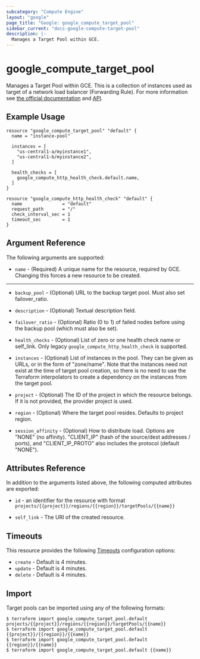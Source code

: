 ```yaml
---
subcategory: "Compute Engine"
layout: "google"
page_title: "Google: google_compute_target_pool"
sidebar_current: "docs-google-compute-target-pool"
description: |-
  Manages a Target Pool within GCE.
---
```


# google\_compute\_target\_pool

Manages a Target Pool within GCE. This is a collection of instances used as
target of a network load balancer (Forwarding Rule). For more information see
[the official
documentation](https://cloud.google.com/compute/docs/load-balancing/network/target-pools)
and [API](https://cloud.google.com/compute/docs/reference/latest/targetPools).


## Example Usage

```hcl
resource "google_compute_target_pool" "default" {
  name = "instance-pool"

  instances = [
    "us-central1-a/myinstance1",
    "us-central1-b/myinstance2",
  ]

  health_checks = [
    google_compute_http_health_check.default.name,
  ]
}

resource "google_compute_http_health_check" "default" {
  name               = "default"
  request_path       = "/"
  check_interval_sec = 1
  timeout_sec        = 1
}
```

## Argument Reference

The following arguments are supported:

* `name` - (Required) A unique name for the resource, required by GCE. Changing
    this forces a new resource to be created.

- - -

* `backup_pool` - (Optional) URL to the backup target pool. Must also set
    failover\_ratio.

* `description` - (Optional) Textual description field.

* `failover_ratio` - (Optional) Ratio (0 to 1) of failed nodes before using the
    backup pool (which must also be set).

* `health_checks` - (Optional) List of zero or one health check name or self_link. Only
    legacy `google_compute_http_health_check` is supported.

* `instances` - (Optional) List of instances in the pool. They can be given as
    URLs, or in the form of "zone/name". Note that the instances need not exist
    at the time of target pool creation, so there is no need to use the
    Terraform interpolators to create a dependency on the instances from the
    target pool.

* `project` - (Optional) The ID of the project in which the resource belongs. If it
    is not provided, the provider project is used.

* `region` - (Optional) Where the target pool resides. Defaults to project
    region.

* `session_affinity` - (Optional) How to distribute load. Options are "NONE" (no
    affinity). "CLIENT\_IP" (hash of the source/dest addresses / ports), and
    "CLIENT\_IP\_PROTO" also includes the protocol (default "NONE").

## Attributes Reference

In addition to the arguments listed above, the following computed attributes are
exported:

* `id` - an identifier for the resource with format `projects/{{project}}/regions/{{region}}/targetPools/{{name}}`

* `self_link` - The URI of the created resource.

## Timeouts

This resource provides the following
[Timeouts](/docs/configuration/resources.html#timeouts) configuration options:

- `create` - Default is 4 minutes.
- `update` - Default is 4 minutes.
- `delete` - Default is 4 minutes.

## Import

Target pools can be imported using any of the following formats:

```
$ terraform import google_compute_target_pool.default projects/{{project}}/regions/{{region}}/targetPools/{{name}}
$ terraform import google_compute_target_pool.default {{project}}/{{region}}/{{name}}
$ terraform import google_compute_target_pool.default {{region}}/{{name}}
$ terraform import google_compute_target_pool.default {{name}}
```
